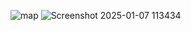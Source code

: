 ![map](https://github.com/user-attachments/assets/b8a53ae9-0ceb-4fee-b3a3-d4b686ff646b)
![Screenshot 2025-01-07 113434](https://github.com/user-attachments/assets/3743d1e8-c6b7-4676-96bb-b25772763518)
